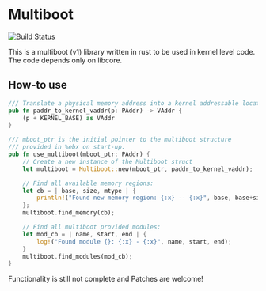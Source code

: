 # Multiboot

[![Build Status](https://travis-ci.org/gz/rust-multiboot.svg)](https://travis-ci.org/gz/rust-multiboot)

This is a multiboot (v1) library written in rust to be used in kernel level code. The code depends only on libcore. 

## How-to use
```rust
/// Translate a physical memory address into a kernel addressable location.
pub fn paddr_to_kernel_vaddr(p: PAddr) -> VAddr {
    (p + KERNEL_BASE) as VAddr
}

/// mboot_ptr is the initial pointer to the multiboot structure
/// provided in %ebx on start-up.
pub fn use_multiboot(mboot_ptr: PAddr) {
    // Create a new instance of the Multiboot struct
    let multiboot = Multiboot::new(mboot_ptr, paddr_to_kernel_vaddr);

    // Find all available memory regions:
    let cb = | base, size, mtype | { 
        println!("Found new memory region: {:x} -- {:x}", base, base+size); 
    };
    multiboot.find_memory(cb);

    // Find all multiboot provided modules:
    let mod_cb = | name, start, end | {
        log!("Found module {}: {:x} - {:x}", name, start, end);
    }
    multiboot.find_modules(mod_cb);
}
```

Functionality is still not complete and Patches are welcome!
